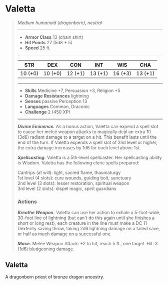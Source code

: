 # Valetta
>*Medium humanoid (dragonborn), neutral*
>___
>- **Armor Class** 13 (chain shirt)
>- **Hit Points** 27 (5d8 + 5)
>- **Speed** 25 ft.
>___
>|STR|DEX|CON|INT|WIS|CHA|
>|:---:|:---:|:---:|:---:|:---:|:---:|
>|10 (+0)|10 (+0)|12 (+1)|13 (+1)|16 (+3)|13 (+1)|
>___
>- **Skills** Medicine +7, Persuasion +3, Religion +5
>- **Damage Resistances** lightning
>- **Senses** passive Perception 13
>- **Languages** Common, Draconic
>- **Challenge** 2 (450 XP)
>___
>***Divine Eminence.*** As a bonus action, Valetta can expend a spell slot to cause her melee weapon attacks to magically deal an extra 10 (3d6) radiant damage to a target on a hit. This benefit lasts until the end of the turn. If Valetta expends a spell slot of 2nd level or higher, the extra damage increases by 1d6 for each level above 1st.  
>
>***Spellcasting.*** Valetta is a 5th-level spellcaster. Her spellcasting ability is Wisdom. Valetta has the following cleric spells prepared:  
>
>Cantrips (at will): light, sacred flame, thaumaturgy  
>1st level (4 slots): cure wounds, guiding bolt, sanctuary  
>2nd level (3 slots): lesser restoration, spiritual weapon  
>3rd level (2 slots): dispel magic, spirit guardians  
>
>### Actions
>***Breathe Weapon.*** Valetta can use her action to exhale a 5-foot-wide, 30-foot line of lightning (but can't do this again until she finishes a short or long rest); each creature in the line must make a DC 11 Dexterity saving throw, taking 2d6 lightning damage on a failed save, or half as much damage on a successful one.  
>
>***Mace.*** Melee Weapon Attack: +2 to hit, reach 5 ft., one target. Hit: 3 (1d6) bludgeoning damage.
## Valetta
A dragonborn priest of bronze dragon ancestry.